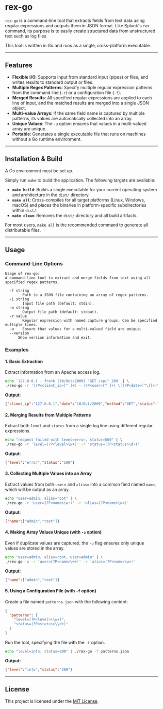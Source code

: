 # rex-go

`rex-go` is a command-line tool that extracts fields from text data using regular expressions and outputs them in JSON format. Like Splunk's `rex` command, its purpose is to easily create structured data from unstructured text such as log files.

This tool is written in Go and runs as a single, cross-platform executable.

---

## Features

- **Flexible I/O**: Supports input from standard input (pipes) or files, and writes results to standard output or files.
- **Multiple Regex Patterns**: Specify multiple regular expression patterns from the command line (`-r`) or a configuration file (`-f`).
- **Merged Results**: All specified regular expressions are applied to each line of input, and the matched results are merged into a single JSON object.
- **Multi-value Arrays**: If the same field name is captured by multiple patterns, its values are automatically collected into an array.
- **Unique Values**: The `-u` option ensures that values in a multi-valued array are unique.
- **Portable**: Generates a single executable file that runs on machines without a Go runtime environment.

---

## Installation & Build

A Go environment must be set up.

Simply run `make` to build the application. The following targets are available:

- **`make build`**: Builds a single executable for your current operating system and architecture in the `dist/` directory.
- **`make all`**: Cross-compiles for all target platforms (Linux, Windows, macOS) and places the binaries in platform-specific subdirectories within `dist/`.
- **`make clean`**: Removes the `dist/` directory and all build artifacts.

For most users, `make all` is the recommended command to generate all distributable files.

---

## Usage

### Command-Line Options

```
Usage of rex-go:
A command-line tool to extract and merge fields from text using all specified regex patterns.

  -f string
    	Path to a JSON file containing an array of regex patterns.
  -i string
    	Input file path (default: stdin).
  -o string
    	Output file path (default: stdout).
  -r value
    	Regular expression with named capture groups. Can be specified multiple times.
  -u	Ensure that values for a multi-valued field are unique.
  --version
      Show version information and exit.
```

### Examples

#### 1. Basic Extraction

Extract information from an Apache access log.

```bash
echo '127.0.0.1 - frank [10/Oct/2000] "GET /api" 200' | \
./rex-go -r '(?P<client_ip>[^ ]+) - (?P<user>[^ ]+) \[(?P<date>[^\]]+)\] "(?P<method>\w+) (?P<uri>[^ "]+)" (?P<status>\d{3})'
```

**Output:**
```json
{"client_ip":"127.0.0.1","date":"10/Oct/2000","method":"GET","status":"200","uri":"/api","user":"frank"}
```

#### 2. Merging Results from Multiple Patterns

Extract both `level` and `status` from a single log line using different regular expressions.

```bash
echo "request failed with level=error, status=500" | \
./rex-go -r 'level=(?P<level>\w+)' -r 'status=(?P<status>\d+)'
```

**Output:**
```json
{"level":"error","status":"500"}
```

#### 3. Collecting Multiple Values into an Array

Extract values from both `user=` and `alias=` into a common field named `name`, which will be output as an array.

```bash
echo "user=admin, alias=root" | \
./rex-go -r 'user=(?P<name>\w+)' -r 'alias=(?P<name>\w+)'
```

**Output:**
```json
{"name":["admin","root"]}
```

#### 4. Making Array Values Unique (with `-u` option)

Even if duplicate values are captured, the `-u` flag ensures only unique values are stored in the array.

```bash
echo "user=admin, alias=root, user=admin" | \
./rex-go -u -r 'user=(?P<name>\w+)' -r 'alias=(?P<name>\w+)'
```

**Output:**
```json
{"name":["admin","root"]}
```

#### 5. Using a Configuration File (with `-f` option)

Create a file named `patterns.json` with the following content:

```json
{
  "patterns": [
    "level=(?P<level>\\w+)",
    "status=(?P<status>\\d+)"
  ]
}
```

Run the tool, specifying the file with the `-f` option.

```bash
echo "level=info, status=200" | ./rex-go -f patterns.json
```

**Output:**
```json
{"level":"info","status":"200"}
```
---

## License

This project is licensed under the [MIT License](https://opensource.org/licenses/MIT).
